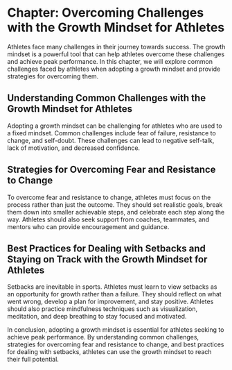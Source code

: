 Chapter: Overcoming Challenges with the Growth Mindset for Athletes
===================================================================

Athletes face many challenges in their journey towards success. The growth mindset is a powerful tool that can help athletes overcome these challenges and achieve peak performance. In this chapter, we will explore common challenges faced by athletes when adopting a growth mindset and provide strategies for overcoming them.

Understanding Common Challenges with the Growth Mindset for Athletes
--------------------------------------------------------------------

Adopting a growth mindset can be challenging for athletes who are used to a fixed mindset. Common challenges include fear of failure, resistance to change, and self-doubt. These challenges can lead to negative self-talk, lack of motivation, and decreased confidence.

Strategies for Overcoming Fear and Resistance to Change
-------------------------------------------------------

To overcome fear and resistance to change, athletes must focus on the process rather than just the outcome. They should set realistic goals, break them down into smaller achievable steps, and celebrate each step along the way. Athletes should also seek support from coaches, teammates, and mentors who can provide encouragement and guidance.

Best Practices for Dealing with Setbacks and Staying on Track with the Growth Mindset for Athletes
--------------------------------------------------------------------------------------------------

Setbacks are inevitable in sports. Athletes must learn to view setbacks as an opportunity for growth rather than a failure. They should reflect on what went wrong, develop a plan for improvement, and stay positive. Athletes should also practice mindfulness techniques such as visualization, meditation, and deep breathing to stay focused and motivated.

In conclusion, adopting a growth mindset is essential for athletes seeking to achieve peak performance. By understanding common challenges, strategies for overcoming fear and resistance to change, and best practices for dealing with setbacks, athletes can use the growth mindset to reach their full potential.

